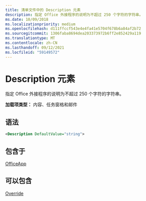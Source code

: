 ```yaml
---
title: 清单文件中的 Description 元素
description: 指定 Office 外接程序的说明为不超过 250 个字符的字符串。
ms.date: 10/09/2018
ms.localizationpriority: medium
ms.openlocfilehash: d111ffccf543e4e4fa41e5704f678b6a84af2b72
ms.sourcegitcommit: 1306faba8694dea203373972b6ff2e852429a119
ms.translationtype: MT
ms.contentlocale: zh-CN
ms.lasthandoff: 09/12/2021
ms.locfileid: "59149572"
---
```

# <a name="description-element"></a>Description 元素

指定 Office 外接程序的说明为不超过 250 个字符的字符串。

**加载项类型：** 内容、任务窗格和邮件

## <a name="syntax"></a>语法

```XML
<Description DefaultValue="string">
```

## <a name="contained-in"></a>包含于

[OfficeApp](officeapp.md)


## <a name="can-contain"></a>可以包含

[Override](override.md)

